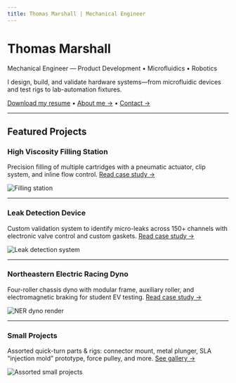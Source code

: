 ```yaml
---
title: Thomas Marshall | Mechanical Engineer
---
```


# Thomas Marshall
Mechanical Engineer — Product Development • Microfluidics • Robotics

I design, build, and validate hardware systems—from microfluidic devices and test rigs to lab-automation fixtures.

[Download my resume](/resume/ThomasMarshall_Resume.pdf) • [About me →](/about.md) • [Contact →](/contact.md)

---

## Featured Projects

### High Viscosity Filling Station
Precision filling of multiple cartridges with a pneumatic actuator, clip system, and inline flow control.
[Read case study →](/projects/high-viscosity-filling-station.md)

![Filling station](/images/hvfs-setup.jpg)

---

### Leak Detection Device
Custom validation system to identify micro-leaks across 150+ channels with electronic valve control and custom gaskets.
[Read case study →](/projects/leak-detection-device.md)

![Leak detection system](/images/leak-system-hero.jpg)

---

### Northeastern Electric Racing Dyno
Four-roller chassis dyno with modular frame, auxiliary roller, and electromagnetic braking for student EV testing.
[Read case study →](/projects/ner-dyno.md)

![NER dyno render](/images/ner-render.jpg)

---

### Small Projects
Assorted quick-turn parts & rigs: connector mount, metal plunger, SLA “injection mold” prototype, force pulley, and more.
[See gallery →](/projects/small-projects.md)

![Assorted small projects](/images/small-connector-mount.jpg)
